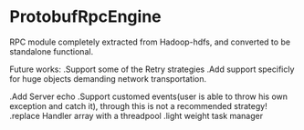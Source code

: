 ProtobufRpcEngine
=================

RPC module completely extracted from Hadoop-hdfs, and converted to be standalone functional. 


Future works:
.Support some of the Retry strategies
.Add support specificly for huge objects demanding network transportation.

.Add Server echo
.Support customed events(user is able to throw his own exception and catch it), through this is not a recommended strategy!
.replace Handler array with a threadpool
.light weight task manager
